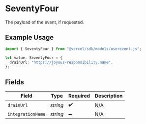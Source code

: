 # SeventyFour

The payload of the event, if requested.

## Example Usage

```typescript
import { SeventyFour } from "@vercel/sdk/models/userevent.js";

let value: SeventyFour = {
  drainUrl: "https://joyous-responsibility.name",
};
```

## Fields

| Field              | Type               | Required           | Description        |
| ------------------ | ------------------ | ------------------ | ------------------ |
| `drainUrl`         | *string*           | :heavy_check_mark: | N/A                |
| `integrationName`  | *string*           | :heavy_minus_sign: | N/A                |